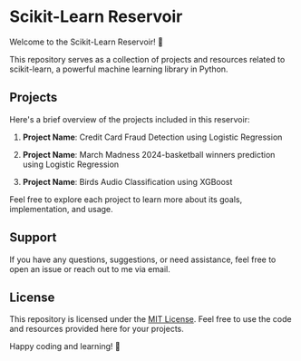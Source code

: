 # Scikit-Learn Reservoir

Welcome to the Scikit-Learn Reservoir! 🌊

This repository serves as a collection of projects and resources related to scikit-learn, a powerful machine learning library in Python.

## Projects

Here's a brief overview of the projects included in this reservoir:

1. **Project Name**: Credit Card Fraud Detection using Logistic Regression

3. **Project Name**: March Madness 2024-basketball winners prediction using Logistic Regression

3. **Project Name**: Birds Audio Classification using XGBoost


Feel free to explore each project to learn more about its goals, implementation, and usage.


## Support

If you have any questions, suggestions, or need assistance, feel free to open an issue or reach out to me via email.

## License

This repository is licensed under the [MIT License](LICENSE). Feel free to use the code and resources provided here for your projects.

Happy coding and learning! 🚀

